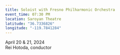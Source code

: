 ```yaml
---
title: Soloist with Fresno Philharmonic Orchestra
event_time: 07:30 PM
location: Saroyan Theatre
latitude: "36.7336826"
longitude: "-119.7841284"
---
```

April 20 & 21, 2024<br>
Rei Hotoda, conductor